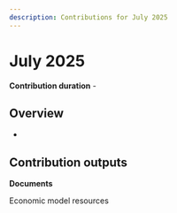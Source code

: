 ```yaml
---
description: Contributions for July 2025
---
```


# July 2025

**Contribution duration** -&#x20;

## Overview

*

## Contribution outputs

**Documents**

Economic model resources
